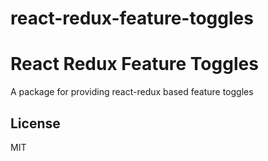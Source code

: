 # react-redux-feature-toggles

React Redux Feature Toggles
=========================

A package for providing react-redux based feature toggles

## License

MIT
